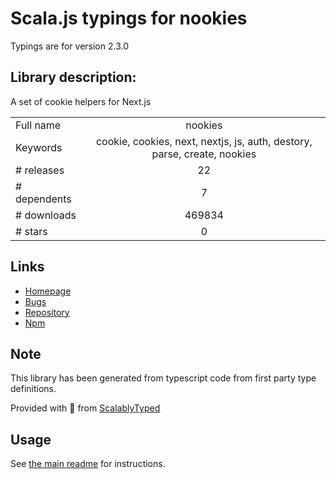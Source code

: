 
# Scala.js typings for nookies

Typings are for version 2.3.0

## Library description:
A set of cookie helpers for Next.js

|                    |                 |
| ------------------ | :-------------: |
| Full name          | nookies |
| Keywords           | cookie, cookies, next, nextjs, js, auth, destory, parse, create, nookies |
| # releases         | 22 |
| # dependents       | 7 |
| # downloads        | 469834 |
| # stars            | 0 |

## Links
- [Homepage](https://github.com/maticzav/nookies#readme)
- [Bugs](https://github.com/maticzav/nookies/issues)
- [Repository](https://github.com/maticzav/nookies)
- [Npm](https://www.npmjs.com/package/nookies)
    


## Note
This library has been generated from typescript code from first party type definitions.

Provided with :purple_heart: from [ScalablyTyped](https://github.com/oyvindberg/ScalablyTyped)

## Usage
See [the main readme](../../readme.md) for instructions.


